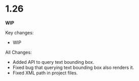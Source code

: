 # 1.26

**WIP**

Key changes:

- WIP

All Changes:

- Added API to query text bounding box.
- Fixed bug that querying text bounding box also renders it.
- Fixed XML path in project files.